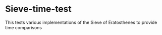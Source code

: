 # Sieve-time-test
This tests various implementations of the Sieve of Eratosthenes to provide time comparisons
